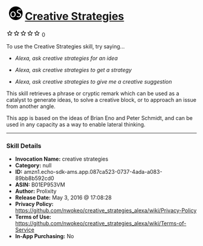 # &nbsp;<img src="skill_icon" alt="Creative Strategies icon" width="36"> [Creative Strategies](http://alexa.amazon.com/#skills/amzn1.echo-sdk-ams.app.087ca523-0737-4ada-a083-89bb8b592cd0)
![0 stars](../../images/ic_star_border_black_18dp_1x.png)![0 stars](../../images/ic_star_border_black_18dp_1x.png)![0 stars](../../images/ic_star_border_black_18dp_1x.png)![0 stars](../../images/ic_star_border_black_18dp_1x.png)![0 stars](../../images/ic_star_border_black_18dp_1x.png) 0

To use the Creative Strategies skill, try saying...

* *Alexa, ask creative strategies for an idea*

* *Alexa, ask creative strategies to get a strategy*

* *Alexa, ask creative strategies to give me a creative suggestion*

This skill retrieves a phrase or cryptic remark which can be used as a catalyst to generate ideas,  to solve a creative block, or to approach an issue from another angle.

This app is based on the ideas of Brian Eno and Peter Schmidt, and can be used in any capacity as a way to enable lateral thinking.

***

### Skill Details

* **Invocation Name:** creative strategies
* **Category:** null
* **ID:** amzn1.echo-sdk-ams.app.087ca523-0737-4ada-a083-89bb8b592cd0
* **ASIN:** B01EP953VM
* **Author:** Prolixity
* **Release Date:** May 3, 2016 @ 17:08:28
* **Privacy Policy:** https://github.com/nwokeo/creative_strategies_alexa/wiki/Privacy-Policy
* **Terms of Use:** https://github.com/nwokeo/creative_strategies_alexa/wiki/Terms-of-Service
* **In-App Purchasing:** No
